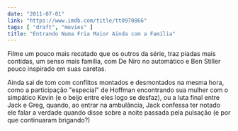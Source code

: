 ```yaml
---
date: "2011-07-01"
link: "https://www.imdb.com/title/tt0970866"
tags: [ "draft", "movies" ]
title: "Entrando Numa Fria Maior Ainda com a Família"
---
```

Filme um pouco mais recatado que os outros da série, traz piadas mais contidas, um senso mais família, com De Niro no automático e Ben Stiller pouco inspirado em suas caretas.

Ainda sai de tom com conflitos montados e desmontados na mesma hora, como a participação "especial" de Hoffman encontrando sua mulher com o simpático Kevin (e o beijo entre eles logo se desfaz), ou a luta final entre Jack e Greg, quando, ao entrar na ambulância, Jack confessa ter notado ele falar a verdade quando disse sobre a noite passada pela pulsação (e por que continuaram brigando?)

